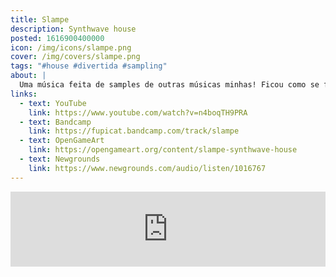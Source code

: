 ```yaml
---
title: Slampe
description: Synthwave house
posted: 1616900400000
icon: /img/icons/slampe.png
cover: /img/covers/slampe.png
tags: "#house #divertida #sampling"
about: |
  Uma música feita de samples de outras músicas minhas! Ficou como se fosse uma fusão entre música synthwave e house.
links:
  - text: YouTube
    link: https://www.youtube.com/watch?v=n4boqTH9PRA
  - text: Bandcamp
    link: https://fupicat.bandcamp.com/track/slampe
  - text: OpenGameArt
    link: https://opengameart.org/content/slampe-synthwave-house
  - text: Newgrounds
    link: https://www.newgrounds.com/audio/listen/1016767
---
```


<iframe style="border: 0; width: 100%; max-width: 700px; margin: auto; height: 120px;" src="https://bandcamp.com/EmbeddedPlayer/track=3505590466/size=large/bgcol=333333/linkcol=ffffff/tracklist=false/artwork=small/transparent=true/" seamless><a href="https://fupicat.bandcamp.com/track/slampe">Slampe by fupicat</a></iframe>
